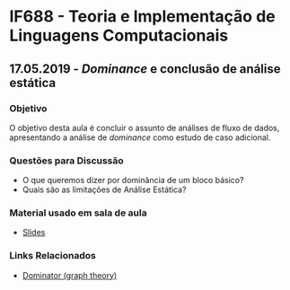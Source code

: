 # IF688 - Teoria e Implementação de Linguagens Computacionais

## 17.05.2019 - _Dominance_ e conclusão de análise estática

### Objetivo

O objetivo desta aula é concluir o assunto de análises de fluxo de dados, apresentando a análise de _dominance_ como estudo de caso adicional. 

### Questões para Discussão

- O que queremos dizer por dominância de um bloco básico? 
- Quais são as limitações de Análise Estática?

### Material usado em sala de aula

- [Slides](https://drive.google.com/open?id=1dJcrbmIYcGQU9vgLtISKGR7Yf5e5WwBV)

### Links Relacionados

- [Dominator (graph theory)](https://en.wikipedia.org/wiki/Dominator_(graph_theory))
